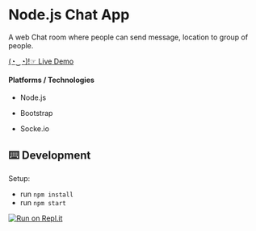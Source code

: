 # Node.js Chat App

A web Chat room where people can send message, location to group of people.

[(◔‿◔)!☞ Live Demo](https://nodejs-chat-app.vivekdomadia11.repl.co/)

#### Platforms / Technologies

* Node.js

* Bootstrap

* Socke.io

## ⌨️ Development

Setup:

- run `npm install`
- run `npm start`



[![Run on Repl.it](https://repl.it/badge/github/VivekDomadia/nodejs-chat-app)](https://repl.it/github/VivekDomadia/nodejs-chat-app)


